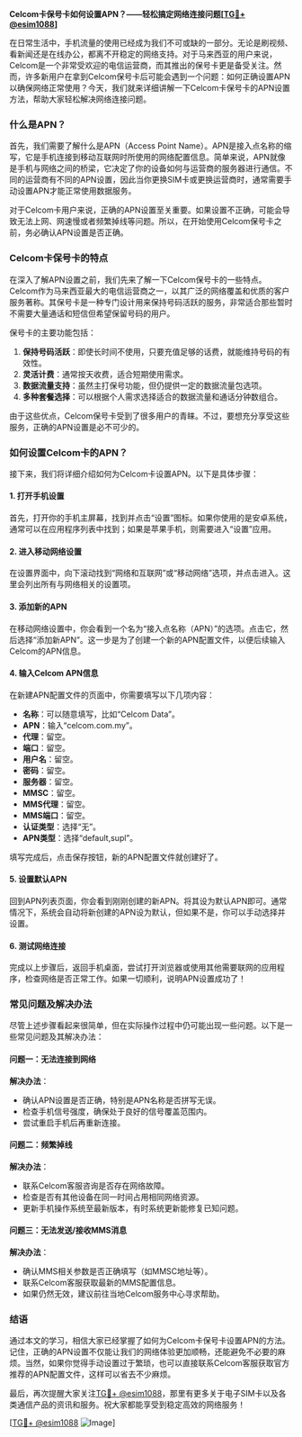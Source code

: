 **Celcom卡保号卡如何设置APN？——轻松搞定网络连接问题[[TG💪+ @esim1088](https://t.me/s/esim1088)]**

在日常生活中，手机流量的使用已经成为我们不可或缺的一部分。无论是刷视频、看新闻还是在线办公，都离不开稳定的网络支持。对于马来西亚的用户来说，Celcom是一个非常受欢迎的电信运营商，而其推出的保号卡更是备受关注。然而，许多新用户在拿到Celcom保号卡后可能会遇到一个问题：如何正确设置APN以确保网络正常使用？今天，我们就来详细讲解一下Celcom卡保号卡的APN设置方法，帮助大家轻松解决网络连接问题。

### 什么是APN？

首先，我们需要了解什么是APN（Access Point Name）。APN是接入点名称的缩写，它是手机连接到移动互联网时所使用的网络配置信息。简单来说，APN就像是手机与网络之间的桥梁，它决定了你的设备如何与运营商的服务器进行通信。不同的运营商有不同的APN设置，因此当你更换SIM卡或更换运营商时，通常需要手动设置APN才能正常使用数据服务。

对于Celcom卡用户来说，正确的APN设置至关重要。如果设置不正确，可能会导致无法上网、网速慢或者频繁掉线等问题。所以，在开始使用Celcom保号卡之前，务必确认APN设置是否正确。

### Celcom卡保号卡的特点

在深入了解APN设置之前，我们先来了解一下Celcom保号卡的一些特点。Celcom作为马来西亚最大的电信运营商之一，以其广泛的网络覆盖和优质的客户服务著称。其保号卡是一种专门设计用来保持号码活跃的服务，非常适合那些暂时不需要大量通话和短信但希望保留号码的用户。

保号卡的主要功能包括：

1. **保持号码活跃**：即使长时间不使用，只要充值足够的话费，就能维持号码的有效性。
2. **灵活计费**：通常按天收费，适合短期使用需求。
3. **数据流量支持**：虽然主打保号功能，但仍提供一定的数据流量包选项。
4. **多种套餐选择**：可以根据个人需求选择适合的数据流量和通话分钟数组合。

由于这些优点，Celcom保号卡受到了很多用户的青睐。不过，要想充分享受这些服务，正确的APN设置是必不可少的。

### 如何设置Celcom卡的APN？

接下来，我们将详细介绍如何为Celcom卡设置APN。以下是具体步骤：

#### 1. 打开手机设置

首先，打开你的手机主屏幕，找到并点击“设置”图标。如果你使用的是安卓系统，通常可以在应用程序列表中找到；如果是苹果手机，则需要进入“设置”应用。

#### 2. 进入移动网络设置

在设置界面中，向下滚动找到“网络和互联网”或“移动网络”选项，并点击进入。这里会列出所有与网络相关的设置项。

#### 3. 添加新的APN

在移动网络设置中，你会看到一个名为“接入点名称（APN）”的选项。点击它，然后选择“添加新APN”。这一步是为了创建一个新的APN配置文件，以便后续输入Celcom的APN信息。

#### 4. 输入Celcom APN信息

在新建APN配置文件的页面中，你需要填写以下几项内容：

- **名称**：可以随意填写，比如“Celcom Data”。
- **APN**：输入“celcom.com.my”。
- **代理**：留空。
- **端口**：留空。
- **用户名**：留空。
- **密码**：留空。
- **服务器**：留空。
- **MMSC**：留空。
- **MMS代理**：留空。
- **MMS端口**：留空。
- **认证类型**：选择“无”。
- **APN类型**：选择“default,supl”。

填写完成后，点击保存按钮，新的APN配置文件就创建好了。

#### 5. 设置默认APN

回到APN列表页面，你会看到刚刚创建的新APN。将其设为默认APN即可。通常情况下，系统会自动将新创建的APN设为默认，但如果不是，你可以手动选择并设置。

#### 6. 测试网络连接

完成以上步骤后，返回手机桌面，尝试打开浏览器或使用其他需要联网的应用程序，检查网络是否正常工作。如果一切顺利，说明APN设置成功了！

### 常见问题及解决办法

尽管上述步骤看起来很简单，但在实际操作过程中仍可能出现一些问题。以下是一些常见问题及其解决办法：

#### 问题一：无法连接到网络

**解决办法**：
- 确认APN设置是否正确，特别是APN名称是否拼写无误。
- 检查手机信号强度，确保处于良好的信号覆盖范围内。
- 尝试重启手机后再重新连接。

#### 问题二：频繁掉线

**解决办法**：
- 联系Celcom客服咨询是否存在网络故障。
- 检查是否有其他设备在同一时间占用相同网络资源。
- 更新手机操作系统至最新版本，有时系统更新能修复已知问题。

#### 问题三：无法发送/接收MMS消息

**解决办法**：
- 确认MMS相关参数是否正确填写（如MMSC地址等）。
- 联系Celcom客服获取最新的MMS配置信息。
- 如果仍然无效，建议前往当地Celcom服务中心寻求帮助。

### 结语

通过本文的学习，相信大家已经掌握了如何为Celcom卡保号卡设置APN的方法。记住，正确的APN设置不仅能让我们的网络体验更加顺畅，还能避免不必要的麻烦。当然，如果你觉得手动设置过于繁琐，也可以直接联系Celcom客服获取官方推荐的APN配置文件，这样可以省去不少麻烦。

最后，再次提醒大家关注[TG💪+ @esim1088](https://t.me/s/esim1088)，那里有更多关于电子SIM卡以及各类通信产品的资讯和服务。祝大家都能享受到稳定高效的网络服务！

[[TG💪+ @esim1088](https://t.me/s/esim1088) ![Image](https://i.postimg.cc/4NQfJmqS/Snipaste-2025-05-13-00-14-12.png)]